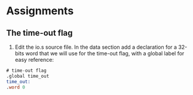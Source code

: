 # Assignments

## The time-out flag


1. Edit the io.s source file. In the data section add a declaration for a 32-bits word that we will use for the time-out flag, with a global label for easy reference:

```asm
# time-out flag
.global time_out
time_out:
.word 0
```

